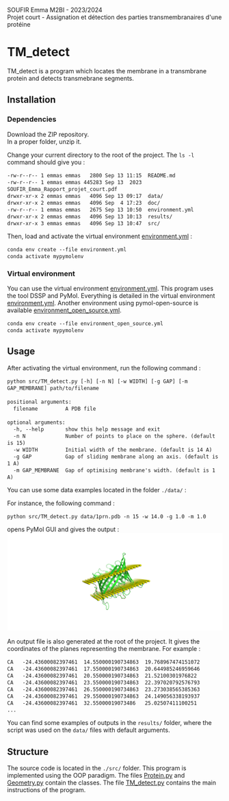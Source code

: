 SOUFIR Emma M2BI - 2023/2024  
Projet court - Assignation et détection des parties transmembranaires d'une protéine

# TM_detect

TM_detect is a program which locates the membrane in a transmbrane protein and detects transmebrane segments. 

## Installation

### Dependencies


Download the ZIP repository.   
In a proper folder, unzip it.  

Change your current directory to the root of the project. The `ls -l` command should give you : 

```
-rw-r--r-- 1 emmas emmas   2800 Sep 13 11:15  README.md
-rw-r--r-- 1 emmas emmas 445283 Sep 13  2023  SOUFIR_Emma_Rapport_projet_court.pdf
drwxr-xr-x 2 emmas emmas   4096 Sep 13 09:17  data/
drwxr-xr-x 2 emmas emmas   4096 Sep  4 17:23  doc/
-rw-r--r-- 1 emmas emmas   2675 Sep 13 10:50  environment.yml
drwxr-xr-x 2 emmas emmas   4096 Sep 13 10:13  results/
drwxr-xr-x 3 emmas emmas   4096 Sep 13 10:47  src/
```

Then, load and activate the virtual environment [environment.yml](https://github.com/esoufir/TM_detect/blob/main/environment.yml) :
```
conda env create --file environment.yml
conda activate mypymolenv
```



### Virtual environment

You can use the virtual environment [environment.yml](https://github.com/esoufir/TM_detect/blob/main/environment.yml). 
This program uses the tool DSSP and PyMol. Everything is detailed in the virtual environment [environment.yml](https://github.com/esoufir/TM_detect/blob/main/environment.yml).
Another environment using pymol-open-source is available [environment_open_source.yml](https://github.com/esoufir/TM_detect/blob/main/environment_open_source.yml). 

```
conda env create --file environment_open_source.yml
conda activate mypymolenv
```

## Usage

After activating the virtual environment, run the following command : 
```
python src/TM_detect.py [-h] [-n N] [-w WIDTH] [-g GAP] [-m GAP_MEMBRANE] path/to/filename

positional arguments:
  filename         A PDB file

optional arguments:
  -h, --help       show this help message and exit
  -n N             Number of points to place on the sphere. (default is 15)
  -w WIDTH         Initial width of the membrane. (default is 14 A)
  -g GAP           Gap of sliding membrane along an axis. (default is 1 A)
  -m GAP_MEMBRANE  Gap of optimising membrane's width. (default is 1 A)
```
You can use some data examples located in the folder `./data/` : 

For instance, the following command : 
```
python src/TM_detect.py data/1prn.pdb -n 15 -w 14.0 -g 1.0 -m 1.0
```
opens PyMol GUI and gives the output : 
![Example](https://github.com/esoufir/TM_detect/blob/main/results/example_1prn.png)

An output file is also generated at the root of the project. It gives the coordinates of the planes representing the membrane. For example : 

``` 
CA	 -24.43600082397461	 14.550000190734863	 19.768967474151072
CA	 -24.43600082397461	 17.550000190734863	 20.644985246959646
CA	 -24.43600082397461	 20.550000190734863	 21.52100301976822
CA	 -24.43600082397461	 23.550000190734863	 22.397020792576793
CA	 -24.43600082397461	 26.550000190734863	 23.273038565385363
CA	 -24.43600082397461	 29.550000190734863	 24.149056338193937
CA	 -24.43600082397461	 32.55000019073486	 25.02507411100251
...
```

You can find some examples of outputs in the `results/` folder, where the script was used on the `data/` files with default arguments. 

## Structure

The source code is located in the `./src/` folder. 
This program is implemented using the OOP paradigm. 
The files [Protein.py](https://github.com/esoufir/TM_detect/blob/main/src/Protein.py) and [Geometry.py](https://github.com/esoufir/TM_detect/blob/main/src/Geometry.py) contain the classes. 
The file [TM_detect.py](https://github.com/esoufir/TM_detect/blob/main/src/TM_detect.py) contains the main instructions of the program. 
